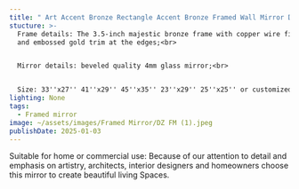 ```yaml
---
title: " Art Accent Bronze Rectangle Accent Bronze Framed Wall Mirror DZ FM (1)"
stucture: >-
  Frame details: The 3.5-inch majestic bronze frame with copper wire finishes
  and embossed gold trim at the edges;<br>


  Mirror details: beveled quality 4mm glass mirror;<br>


  Size: 33''x27'' 41''x29'' 45''x35'' 23''x29'' 25''x25'' or customized.<br>
lighting: None
tags:
  - Framed mirror
image: ~/assets/images/Framed Mirror/DZ FM (1).jpeg
publishDate: 2025-01-03
---
```

Suitable for home or commercial use: Because of our attention to detail and emphasis on artistry, architects, interior designers and homeowners choose this mirror to create beautiful living Spaces.